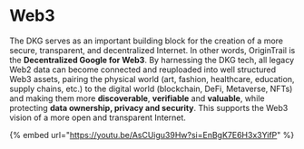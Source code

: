 # Web3

The DKG serves as an important building block for the creation of a more secure, transparent, and decentralized Internet. In other words, OriginTrail is the **Decentralized Google for Web3**. By harnessing the DKG tech, all legacy Web2 data can become connected and reuploaded into well structured Web3 assets, pairing the physical world (art, fashion, healthcare, education, supply chains, etc.) to the digital world (blockchain, DeFi, Metaverse, NFTs) and making them more **discoverable**, **verifiable** and **valuable**, while protecting **data ownership, privacy and security**. This supports the Web3 vision of a more open and transparent Internet.

{% embed url="https://youtu.be/AsCUigu39Hw?si=EnBgK7E6H3x3YifP" %}
